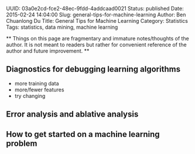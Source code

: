 UUID: 03a0e2cd-fce2-48ec-9fdd-4addcaad0021
Status: published
Date: 2015-02-24 14:04:00
Slug: general-tips-for-machine-learning
Author: Ben Chuanlong Du
Title: General Tips for Machine Learning
Category: Statistics
Tags: statistics, data mining, machine learning

**
Things on this page are fragmentary and immature notes/thoughts of the author. 
It is not meant to readers but rather for convenient reference of the author and future improvement.
**
 

## Diagnostics for debugging learning algorithms

- more training data
- more/fewer features
- try changing

## Error analysis and ablative analysis

## How to get started on a machine learning problem
